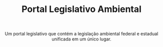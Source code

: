 <div align="center">
<h1>Portal Legislativo Ambiental</h1>
<br />
<br />
Um portal legislativo que contém a legislação ambiental federal e estadual unificada em um único lugar.
<br />
<br />
<br />
</div>
